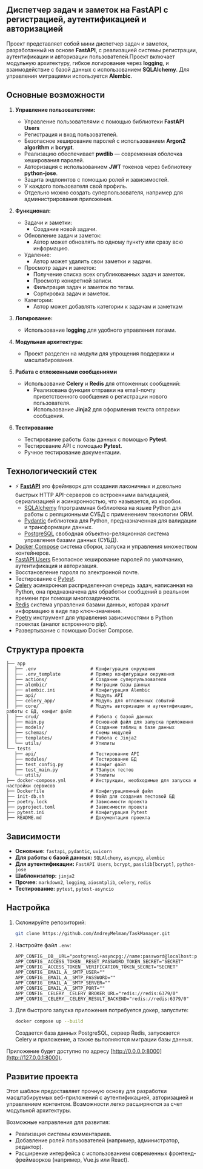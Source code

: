 ## Диспетчер задач и заметок на FastAPI с регистрацией, аутентификацией и авторизацией

Проект представляет собой мини диспетчер задач и заметок, разработанный на основе **FastAPI**, с реализацией системы регистрации, аутентификации и авторизации пользователей.Проект включает модульную архитектуру, гибкое логирование через **logging**, и взаимодействие с базой данных с использованием **SQLAlchemy**. Для управления миграциями используется **Alembic**.
 
## Основные возможности
1. **Управление пользователями:**
   - Управление пользователями с помощью библиотеки **FastAPI Users**
   - Регистрация и вход пользователей.
   - Безопасное хеширование паролей с использованием **Argon2 algorithm** и **bcrypt**.
   - Реализацию обеспечивает **pwdlib** — современная оболочка хеширования паролей.
   - Авторизация с использованием **JWT** токенов через библиотеку **python-jose**.
   - Защита эндпоинтов с помощью ролей и зависимостей.
   - У каждого пользователя свой профиль.
   - Отдельно можно создать суперпользователя, например для администрирования приложения.

2. **Функционал:**
   - Задачи и заметки:
     - Создание новой задачи.
   - Обновление задач и заметок:
     - Автор может обновлять по одному пункту или сразу всю информацию.
   - Удаление:
     - Автор может удалить свои заметки и задачи.
   - Просмотр задач и заметок:
     - Получение списка всех опубликованных задач и заметок.
     - Просмотр конкретной записи.
     - Фильтрация задач и заметок по тегам.
     - Сортировка задач и заметок.
   - Категории:
     - Автор может добавлять категории к задачам и заметкам

3. **Логирование:**
   - Использование **logging** для удобного управления логами.

4. **Модульная архитектура:**
   - Проект разделен на модули для упрощения поддержки и масштабирования.

5. **Рабата с отложенными сообщениями**
   - Использование **Celery** и **Redis** для отложенных сообщений:
     - Реализована функция отправки на email-почту приветственного сообщения о регистрации нового пользователя.
     - Использование **Jinja2** для оформления текста отправки сообщения.
      
6. **Тестирование**
   - Тестирование работы базы данных с помощью **Pytest**.
   - Тестирование API с помощью **Pytest**.
   - Ручное тестирование документации.

## Технологический стек
- ⚡ [**FastAPI**](https://fastapi.tiangolo.com) это фреймворк для создания лаконичных и довольно быстрых HTTP API-серверов со встроенными валидацией, сериализацией и асинхронностью,
что называется, из коробки.
    -  [SQLAlchemy](https://www.sqlalchemy.org/) fпрограммная библиотека на языке Python для работы с реляционными СУБД с применением технологии ORM.
    -  [Pydantic](https://docs.pydantic.dev) библиотека для Python, предназначенная для валидации и трансформации данных.
    -  [PostgreSQL](https://www.postgresql.org) свободная объектно-реляционная система управления базами данных (СУБД).
- [Docker Compose](https://www.docker.com) система сборки, запуска и управления множеством контейнеров.
- [FastAPI Users](https://fastapi-users.github.io/fastapi-users/latest/) Безопасное хеширование паролей по умолчанию, аутентификация и авторизация.
- Восстановление пароля по электронной почте.
- Тестирование с [Pytest](https://pytest.org).
- [Celery](https://github.com/celery/celery) асинхронная распределенная очередь задач, написанная на Python, она предназначена для обработки сообщений в реальном времени при помощи многозадачности.
- [Redis](https://redis.io/) система управления базами данных, которая хранит информацию в виде пар ключ-значение.
- [Poetry](https://python-poetry.org/) инструмент для управления зависимостями в Python проектах (аналог встроенного pip).
- Развертывание с помощью Docker Compose.

## Структура проекта
```
├── app
│  ├── .env                    # Конфигурация окружения
│  ├── .env_template           # Пример конфигурации окружения
│  ├── actions/                # Создание суперпульзователя
│  ├── alembic/                # Миграции базы данных
│  ├── alembic.ini             # Конфигурация Alembic
│  ├── api/                    # Модуль API
│  ├── celery_app/             # Модуль для отложенных событий
│  ├── core/                   # Модуль авторизации и аутентификации, работы с БД, конфиг файл
│  ├── crud/                   # Работа с базой данных
│  ├── main.py                 # Основной файл для запуска приложения
│  ├── models/                 # Создание таблиц в базе данных
│  ├── schemas/                # Схемы модулей
│  ├── templates/              # Работа c Jinja2
│  └── utils/                  # Утилиты
└── tests                      
   ├── api/                    # Тестирование API
   ├── modules/                # Тестирование БД
   ├── test_config.py          # Конфиг файл
   ├── test_main.py            # ТЗапуск тестов
   └── utils/                  # Утилиты
├── docker-compose.yml         # Инструкции, необходимые для запуска и настройки сервисов
├── Dockerfile                 # Конфигурационный файл
├── init-db.sh                 # Файл для создания тестовой БД
├── poetry.lock                # Зависимости проекта
├── pyproject.toml             # Зависимости проекта
├── pytest.ini                 # Конфигурация Pytest
├── README.md                  # Документация проекта

```
## Зависимости

- **Основные:** `fastapi`, `pydantic`, `uvicorn`
- **Для работы с базой данных:** `SQLAlchemy`, `asyncpg`, `alembic`
- **Для аутентификации:** `FastAPI Users`, `bcrypt`, `passlib[bcrypt]`, `python-jose`
- **Шаблонизатор:** `jinja2`
- **Прочее:** `markdown2`, `logging`, `aiosmtplib`, `celery`, `redis`
- **Тестирование:** `pytest`, `pytest-asyncio`


## Настройка

1. Склонируйте репозиторий:

   ```bash
   git clone https://github.com/AndreyMelman/TaskManager.git
   ```

2. Настройте файл `.env`:

   ```env
   APP_CONFIG__DB__URL="postgresql+asyncpg://name:password@localhost:port/database"
   APP_CONFIG__ACCESS_TOKEN__RESET_PASSWORD_TOKEN_SECRET="SECRET"
   APP_CONFIG__ACCESS_TOKEN__VERIFICATION_TOKEN_SECRET="SECRET"
   APP_CONFIG__EMAIL_A__SMTP_USER=""
   APP_CONFIG__EMAIL_A__SMTP_PASSWORD=""
   APP_CONFIG__EMAIL_A__SMTP_SERVER=""
   APP_CONFIG__EMAIL_A__SMTP_PORT=""
   APP_CONFIG__CELERY__CELERY_BROKER_URL="redis://redis:6379/0"
   APP_CONFIG__CELERY__CELERY_RESULT_BACKEND="redis://redis:6379/0"
   
   ```

3. Для быстрого запуска приложения потребуется докер, запустите:

   ```bash
   docker compose up --build
   ```
   Создается база данных PostgreSQL, сервер Redis, запускается Celery и приложение, а 
   также выполняются миграции базы данных.

Приложение будет доступно по адресу [http://0.0.0.0:8000](http://127.0.0.1:8000).

## Развитие проекта

Этот шаблон предоставляет прочную основу для разработки масштабируемых веб-приложений с аутентификацией, авторизацией и управлением контентом. Возможности легко расширяются за счет модульной архитектуры.

Возможные направления для развития:
- Реализация системы комментариев.
- Добавление ролей пользователей (например, администратор, редактор).
- Расширение интерфейса с использованием современных фронтенд-фреймворков (например, Vue.js или React).


